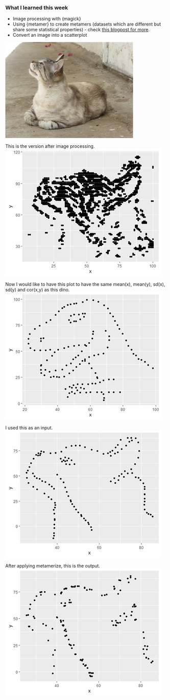 ### What I learned this week

* Image processing with {magick}
* Using {metamer} to create metamers (datasets which are different but share some statistical properties) - check [this blogpost for more](https://eliocamp.github.io/codigo-r/en/2019/01/statistical-metamerism/).
* Convert an image into a scatterplot

![](Mews2.JPG)

This is the version after image processing.
![](mews_plot.png)

Now I would like to have this plot to have the same mean(x), mean(y), sd(x), sd(y) and cor(x,y) as this dino.
![](dino.png)

I used this as an input.
![](input2.png)

After applying metamerize, this is the output.
![](output2.png)

